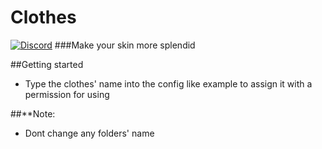 # Clothes
[![Discord](https://img.shields.io/badge/chat-on%20discord-7289da.svg)](https://discord.gg/5CpFadd)
###Make your skin more splendid

##Getting started
 - Type the clothes' name into the config like example to assign it with a permission for using

##**Note:
 - Dont change any folders' name
